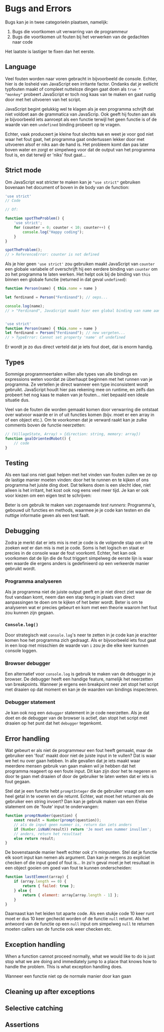 # Bugs and Errors
Bugs kan je in twee categorieën plaatsen, namelijk:
1. Bugs die voortkomen uit verwarring van de programmeur
2. Bugs die voortkomen uit fouten bij het verwerken van de gedachten naar code

Het laatste is lastiger te fixen dan het eerste.

## Language
Veel fouten worden naar voren gebracht in bijvoorbeeld de console. Echter, hier is de losheid van JavaScript een irritante factor. Ondanks dat je wellicht typfouten maakt of compleet nutteloze dingen gaat doen als `true * "monkey"` probeert JavaScript er toch nog kaas van te maken en gaat rustig door met het uitvoeren van het script.

JavaScript begint gelukkig wel te klagen als je een programma schrijft dat niet voldoet aan de grammatica van JavaScrip. Ook geeft hij fouten aan als je bijvoorbeeld iets aanroept als een functie terwijl het geen functie is of de waarde van een `undefined` binding probeert op te vragen. 

Echter, vaak produceert je kleine fout slechts `NaN` en weet je voor god niet waar het fout gaat, het programma gaat ondertussen lekker door met uitvoeren alsof er niks aan de hand is. Het probleem komt dan pas later boven water en zorgt er simpelweg voor dat de output van het programma fout is, en dat terwijl er 'niks' fout gaat...

## Strict mode
Om JavaScript wat stricter te maken kan je `"use strict"` gebruiken bovenaan het document of boven in de body van de function:

```javascript
'use strict'
// Code

// Of:

function spotTheProblem() {
    'use strict';
    for (counter = 0; counter < 10; counter++) {
        console.log("Happy coding");
    }
}

spotTheProblem();
// > ReferenceError: counter is not defined
```

Als je hier geen `'use strict'` zou gebruiken maakt JavaScript van `counter` een globale variabele of overschrijft hij een eerdere binding van `counter` om zo het programma te laten werken. Het helpt ook bij de binding van `this` binnen een globale functie (returned in dat geval `undefined`):

```javascript
function Person(name) { this.name = name }

let ferdinand = Person("Ferdinand"); // oeps...

console.log(name);
// > "Ferdinand", JavaScript maakt hier een global binding van name aan... dat is niet wat we willen!


'use strict'
function Person(name) { this.name = name }
let ferdinand = Person("Ferdinand"); // new vergeten...
// > TypeError: Cannot set property 'name' of undefined
```

Er wordt je zo dus direct verteld dat je iets fout doet, dat is enorm handig.

## Types
Sommige programmeertalen willen alle types van alle bindings en expressions weten voordat ze überhaupt beginnen met het runnen van je programma. Ze vertellen je direct wanneer een type inconsistent wordt gebruikt. JavaScript houdt hier pas rekening mee on runtime, en zelfs dan probeert het nog kaas te maken van je fouten... niet bepaald een ideale situatie dus.

Veel van de fouten die worden gemaakt komen door verwarring die ontstaat over watvoor waarde er in of uit functies komen (bijv. moet er een array in of een object etc.). Om te voorkomen dat je verward raakt kan je zulke comments boven de functie neerzetten:

```javascript
// (VillageState, Array) > {direction: string, memory: array})
function goalOrientedRobot() {
    // code
}
```

## Testing
Als een taal ons niet gaat helpen met het vinden van fouten zullen we ze op de lastige manier moeten vinden: door het te runnen en te kijken of ons programma het juiste ding doet. Dat telkens doen is een slecht idee, niet alleen is het irritant, het kost ook nog eens veel meer tijd. Je kan er ook voor kiezen om een eigen test te schrijven:

Beter is om gebruik te maken van zogenaamde *test runners*: Programma's, gebouwd uit functies en methods, waarmee je je code kan testen en die nuttige informatie geven als een test faalt.

## Debugging
Zodra je merkt dat er iets mis is met je code is de volgende stap om uit te zoeken *wat* er dan mis is met je code. Soms is het logisch en staat er precies in de console waar de fout voorkomt. Echter, het kan ook voorkomen dat de lijn die de fout triggert simpelweg de eerste lijn is waar een waarde die ergens anders is gedefinieerd op een verkeerde manier gebruikt wordt.

### Programma analyseren
Als je programma niet de juiste output geeft en je niet direct ziet waar de fout vandaan komt, neem dan een stap terug in plaats van direct aanpassingen te doen om te kijken of het beter wordt. Beter is om te analyseren wat er precies gebeurt en kom met een theorie waarom het fout zou kunnen zijn gegaan.

### `Console.log()`
Door strategisch wat `console.log`'s neer te zetten in je code kan je erachter komen hoe het programma zich gedraagt. Als er bijvoorbeeld iets fout gaat in een loop met misschien de waarde van `i` zou je die elke keer kunnen console loggen.

### Browser debugger
Een alternatief voor `console.log` is gebruik te maken van de debugger in je browser. De debugger heeft een handige feature, namelijk het neerzetten van breakpoints. Wanneer je ergens een breakpoint neer zet stopt het script met draaien op dat moment en kan je de waarden van bindings inspecteren. 

### Debugger statement
Je kan ook nog een `debugger` statement in je code neerzetten. Als je dat doet en de debugger van de browser is actief, dan stopt het script met draaien op het punt dat het `debugger` tegenkomt.

## Error handling
Wat gebeurt er als niet de programmeur een fout heeft gemaakt, maar de gebruiker een 'fout' maakt door niet de juiste input in te vullen? Dat is waar we het nu over gaan hebben. In alle gevallen dat je iets maakt waar meerdere mensen gebruik van gaan maken wil je hebben dat het programma reageert op een foute input. Dit kan zijn door het te negeren en door te gaan met draaien of door de gebruiker te laten weten dat er iets is fout gegaan.

Stel dat je een functie hebt `promptInteger` die de gebruiker vraagt om een heel getal in te voeren en die returnt. Echter, wat moet het returnen als de gebruiker een string invoert? Dan kan je gebruik maken van een if/else statement om de 'foute' input te ondervangen:

```javascript
function promptNumber(question) {
    const result = Number(prompt(question));
    // als de input geen nummer is, return dan iets anders
    if (Number.isNaN(result)) return 'Je moet een nummer invullen';
    // anders, return het resultaat
    else return result;
}
```

De bovenstaande manier heeft echter ook z'n minpunten. Stel dat je functie elk soort input kan nemen als argument. Dan kan je nergens zo expliciet checken of die input goed of fout is... In zo'n geval moet je het resultaat in een object gooien om goed van fout te kunnen onderscheiden:

```javascript
function lastElement(array) {
    if (array.length == 0) {
        return { failed: true };
    } else {
        return { element: array[array.length - 1] };
    }
}
```

Daarnaast kan het leiden tot aparte code. Als een stukje code 10 keer runt moet er dus 10 keer gecheckt worden of de functie `null` returnt. Als het antwoord van de functie op een `null` input om simpelweg `null` te returnen moeten callers van de functie ook weer checken etc.

## Exception handling
When a function cannot proceed normally, what we would like to do is just stop what we are doing and immediately jump to a place that knows how to handle the problem. This is what exception handling does.

Wanneer een functie niet op de normale manier door kan gaan 

## Cleaning up after exceptions


## Selective catching


## Assertions
